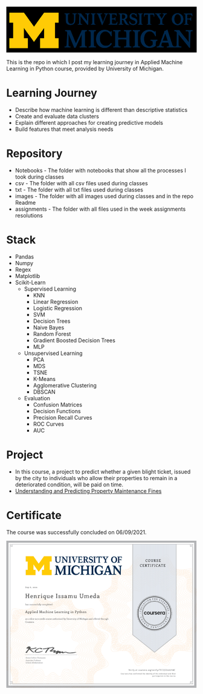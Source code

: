 ![](../images/um-logo.png)


This is the repo in which I post my learning journey in Applied Machine Learning in Python course, provided by University of Michigan.

# Learning Journey
- Describe how machine learning is different than descriptive statistics
- Create and evaluate data clusters
- Explain different approaches for creating predictive models
- Build features that meet analysis needs


# Repository
- Notebooks - The folder with notebooks that show all the processes I took during classes
- csv - The folder with all csv files used during classes
- txt - The folder with all txt files used during classes
- images - The folder with all images used during classes and in the repo Readme
- assignments - The folder with all files used in the week assignments resolutions


# Stack 
- Pandas
- Numpy
- Regex
- Matplotlib
- Scikit-Learn
  - Supervised Learning
    - KNN
    - Linear Regression
    - Logistic Regression
    - SVM
    - Decision Trees
    - Naive Bayes
    - Random Forest
    - Gradient Boosted Decision Trees
    - MLP
  - Unsupervised Learning
    - PCA
    - MDS
    - TSNE
    - K-Means
    - Agglomerative Clustering
    - DBSCAN
  - Evaluation
    - Confusion Matrices
    - Decision Functions
    - Precision Recall Curves
    - ROC Curves
    - AUC


# Project
- In this course, a project to predict whether a given blight ticket, issued by the city to individuals who allow their properties to remain in a deteriorated condition, will be paid on time.
- [Understanding and Predicting Property Maintenance Fines](https://github.com/henriqueumeda/Data-Science-study/tree/main/UM/03%20-%20Applied%20Machine%20Learning%20in%20Python/assignments/assignment4)

# Certificate 
The course was successfully concluded on 06/09/2021.

![](images/certificate.png)
